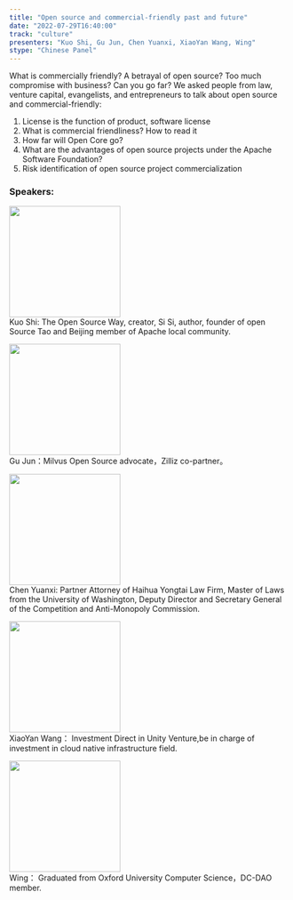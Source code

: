 ```yaml
---
title: "Open source and commercial-friendly past and future"
date: "2022-07-29T16:40:00"
track: "culture"
presenters: "Kuo Shi, Gu Jun, Chen Yuanxi, XiaoYan Wang, Wing"
stype: "Chinese Panel"
---
```

What is commercially friendly? A betrayal of open source? Too much compromise with business? Can you go far? We asked people from law, venture capital, evangelists, and entrepreneurs to talk about open source and commercial-friendly:
1. License is the function of product, software license
2. What is commercial friendliness? How to read it
3. How far will Open Core go?
4. What are the advantages of open source projects under the Apache Software Foundation?
5. Risk identification of open source project commercialization
 ### Speakers: 
 <img src="images/speaker/1167.png" width="200" /><br>Kuo Shi: The Open Source Way, creator, Si Si, author, founder of open Source Tao and Beijing member of Apache local community.

 <img src="images/speaker/1167-1.png" width="200" /><br> Gu Jun：Milvus Open Source advocate，Zilliz co-partner。

<img src="images/speaker/1167-2.png" width="200" /><br>  Chen Yuanxi: Partner Attorney of Haihua Yongtai Law Firm, Master of Laws from the University of Washington, Deputy Director and Secretary General of the Competition and Anti-Monopoly Commission.

<img src="images/speaker/1167-3.png" width="200" /><br>  XiaoYan Wang： Investment Direct in Unity Venture,be in charge of investment in cloud native infrastructure field.

<img src="images/speaker/1167-4.png" width="200" /><br>  Wing： Graduated from Oxford University Computer Science，DC-DAO member.